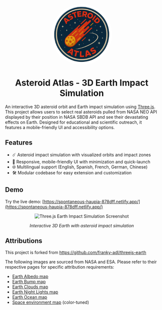 <div align="center">
  <img src="src/assets/asteroidatlas.png" alt="Three.js Earth Impact Simulation" width="200" height="200" style="border-radius: 50%;">
  
  # Asteroid Atlas - 3D Earth Impact Simulation
</div>

An interactive 3D asteroid orbit and Earth impact simulation using [Three.js](https://threejs.org/). This project allows users to select real asteroids pulled from NASA NEO API displayed by their position in NASA SBDB API and see their devastating effects on Earth. Designed for educational and scientific outreach, it features a mobile-friendly UI and accessibility options.

## Features

- ☄️ Asteroid impact simulation with visualized orbits and impact zones
- 📱 Responsive, mobile-friendly UI with minimization and quick-launch
- 🌐 Multilingual support (English, Spanish, French, German, Chinese)
- 🛠️ Modular codebase for easy extension and customization

## Demo

Try the live demo: [https://spontaneous-haupia-878dff.netlify.app/](https://spontaneous-haupia-878dff.netlify.app/)

<div align="center">
  <img src="src/assets/screenshot.png" alt="Three.js Earth Impact Simulation Screenshot" width="800">
  <p><em>Interactive 3D Earth with asteroid impact simulation</em></p>
</div>

## Attributions

This project is forked from https://github.com/franky-adl/threejs-earth

The following images are sourced from NASA and ESA. Please refer to their respective pages for specific attribution requirements:

- [Earth Albedo map](https://visibleearth.nasa.gov/images/57730/the-blue-marble-land-surface-ocean-color-and-sea-ice/82679l)
- [Earth Bump map](https://visibleearth.nasa.gov/images/73934/topography/84331l)
- [Earth Clouds map](https://visibleearth.nasa.gov/images/57747/blue-marble-clouds/57749l)
- [Earth Night Lights map](https://visibleearth.nasa.gov/images/55167/earths-city-lights/55169l)
- [Earth Ocean map](https://svs.gsfc.nasa.gov/3487)
- [Space environment map](https://sci.esa.int/web/gaia/-/the-colour-of-the-sky-from-gaia-s-early-data-release-3-equirectangular-projection) (color-tuned)
